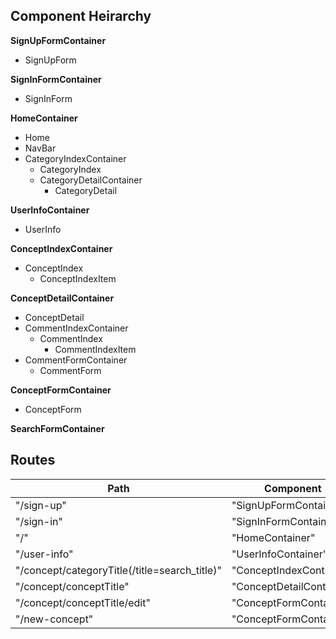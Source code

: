 ## Component Heirarchy

**SignUpFormContainer**
- SignUpForm

**SignInFormContainer**
- SignInForm

**HomeContainer**
- Home
- NavBar
- CategoryIndexContainer
  - CategoryIndex
  - CategoryDetailContainer
    - CategoryDetail

**UserInfoContainer**
- UserInfo

**ConceptIndexContainer**
- ConceptIndex
  - ConceptIndexItem

**ConceptDetailContainer**
- ConceptDetail
- CommentIndexContainer
  - CommentIndex
    - CommentIndexItem
- CommentFormContainer
  - CommentForm

**ConceptFormContainer**
- ConceptForm

**SearchFormContainer**


## Routes

|Path                                                | Component               |
|----------------------------------------------------|-------------------------|
| "/sign-up"                                         | "SignUpFormContainer"   |
| "/sign-in"                                         | "SignInFormContainer"   |
| "/"                                                | "HomeContainer"         |
| "/user-info"                                       | "UserInfoContainer"     |
| "/concept/categoryTitle(/title=search_title)"      | "ConceptIndexContainer" |
| "/concept/conceptTitle"                            | "ConceptDetailContainer"|
| "/concept/conceptTitle/edit"                       | "ConceptFormContainer"  |
| "/new-concept"                                     | "ConceptFormContainer"  |
